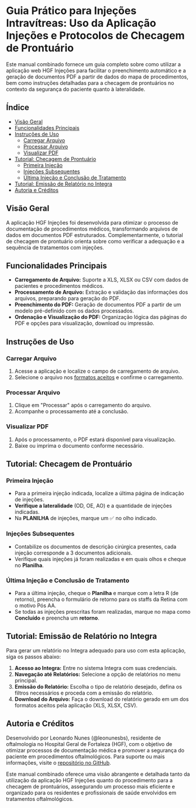 # Guia Prático para Injeções Intravítreas: Uso da Aplicação Injeções e Protocolos de Checagem de Prontuário

Este manual combinado fornece um guia completo sobre como utilizar a aplicação web HGF Injeções para facilitar o preenchimento automático e a geração de documentos PDF a partir de dados do mapa de procedimentos, bem como instruções detalhadas para a checagem de prontuários no contexto da segurança do paciente quanto à lateralidade.

## Índice

- [Visão Geral](#visão-geral)
- [Funcionalidades Principais](#funcionalidades-principais)
- [Instruções de Uso](#instruções-de-uso)
  - [Carregar Arquivo](#carregar-arquivo)
  - [Processar Arquivo](#processar-arquivo)
  - [Visualizar PDF](#visualizar-pdf)
- [Tutorial: Checagem de Prontuário](#tutorial-checagem-de-prontuário)
  - [Primeira Injeção](#primeira-injeção)
  - [Injeções Subsequentes](#injeções-subsequentes)
  - [Última Injeção e Conclusão de Tratamento](#última-injeção-e-conclusão-de-tratamento)
- [Tutorial: Emissão de Relatório no Integra](#tutorial-emissão-de-relatório-no-integra)
- [Autoria e Créditos](#autoria-e-créditos)

## Visão Geral

A aplicação HGF Injeções foi desenvolvida para otimizar o processo de documentação de procedimentos médicos, transformando arquivos de dados em documentos PDF estruturados. Complementarmente, o tutorial de checagem de prontuário orienta sobre como verificar a adequação e a sequência de tratamentos com injeções.

## Funcionalidades Principais

- **Carregamento de Arquivo:** Suporte a XLS, XLSX ou CSV com dados de pacientes e procedimentos médicos.
- **Processamento de Arquivo:** Extração e validação das informações dos arquivos, preparando para geração do PDF.
- **Preenchimento do PDF:** Geração de documentos PDF a partir de um modelo pré-definido com os dados processados.
- **Ordenação e Visualização do PDF:** Organização lógica das páginas do PDF e opções para visualização, download ou impressão.

## Instruções de Uso

### Carregar Arquivo

1. Acesse a aplicação e localize o campo de carregamento de arquivo.
2. Selecione o arquivo nos [formatos aceitos](#tutorial-emissão-de-relatório-no-integra) e confirme o carregamento.

### Processar Arquivo

1. Clique em "Processar" após o carregamento do arquivo.
2. Acompanhe o processamento até a conclusão.

### Visualizar PDF

1. Após o processamento, o PDF estará disponível para visualização.
2. Baixe ou imprima o documento conforme necessário.

## Tutorial: Checagem de Prontuário

### Primeira Injeção

- Para a primeira injeção indicada, localize a última página de indicação de injeções.
- **Verifique a lateralidade** (OD, OE, AO) e a quantidade de injeções indicadas.
- Na **PLANILHA** de injeções, marque um ✅ no olho indicado.

### Injeções Subsequentes

- Contabilize os documentos de descrição cirúrgica presentes, cada injeção corresponde a 3 documentos adicionais.
- Verifique quais injeções já foram realizadas e em quais olhos e cheque no **Planilha**.

### Última Injeção e Conclusão de Tratamento

- Para a última injeção, cheque o **Planilha** e marque com a letra R (de retorno), preencha o formulário de retorno para os staffs da Retina com o motivo Pós AA.
- Se todas as injeções prescritas foram realizadas, marque no mapa como **Concluído** e preencha um **retorno**.

## Tutorial: Emissão de Relatório no Integra

Para gerar um relatório no Integra adequado para uso com esta aplicação, siga os passos abaixo:

1. **Acesso ao Integra:** Entre no sistema Integra com suas credenciais.
2. **Navegação até Relatórios:** Selecione a opção de relatórios no menu principal.
3. **Emissão do Relatório:** Escolha o tipo de relatório desejado, defina os filtros necessários e proceda com a emissão do relatório.
4. **Download do Arquivo:** Faça o download do relatório gerado em um dos formatos aceitos pela aplicação (XLS, XLSX, CSV).

## Autoria e Créditos

Desenvolvido por Leonardo Nunes (@leonunesbs), residente de oftalmologia no Hospital Geral de Fortaleza (HGF), com o objetivo de otimizar processos de documentação médica e promover a segurança do paciente em procedimentos oftalmológicos. Para suporte ou mais informações, visite o [repositório no GitHub](https://github.com/leonunesbs).

Este manual combinado oferece uma visão abrangente e detalhada tanto da utilização da aplicação HGF Injeções quanto do procedimento para a checagem de prontuários, assegurando um processo mais eficiente e organizado para os residentes e profissionais de saúde envolvidos em tratamentos oftalmológicos.
